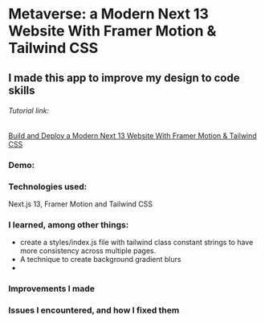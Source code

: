 # Metaverse: a Modern Next 13 Website With Framer Motion & Tailwind CSS

## I made this app to improve my design to code skills


###### Tutorial link: 
[Build and Deploy a Modern Next 13 Website With Framer Motion & Tailwind CSS](https://www.youtube.com/watch?v=ugCN_gynFYw)

### Demo:


### Technologies used:
Next.js 13, Framer Motion and Tailwind CSS

### I learned, among other things:
- create a styles/index.js file with tailwind class constant strings to have more consistency across multiple pages.
- A technique to create background gradient blurs
- 

### Improvements I made

### Issues I encountered, and how I fixed them
